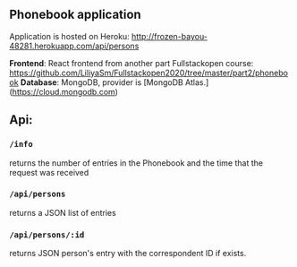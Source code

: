 ## Phonebook application

Application is hosted on Heroku:
http://frozen-bayou-48281.herokuapp.com/api/persons

**Frontend**: React frontend from another part Fullstackopen course: https://github.com/LiliyaSm/Fullstackopen2020/tree/master/part2/phonebook
**Database**: MongoDB, provider is [MongoDB Atlas.] (https://cloud.mongodb.com)


## Api:

### `/info` 
returns the number of entries in the Phonebook and the time that the request was received

### `/api/persons`  
returns a JSON list of entries

### `/api/persons/:id`
returns JSON person's entry with the correspondent ID if exists.

